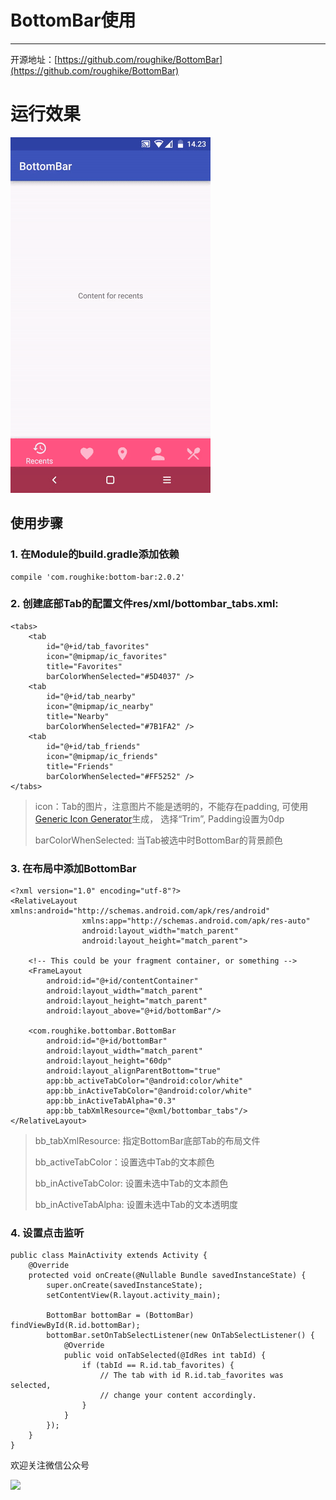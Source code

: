 # BottomBar使用
---
开源地址：[https://github.com/roughike/BottomBar](https://github.com/roughike/BottomBar)


# 运行效果
![](shifting-demo.gif)


## 使用步骤

### 1. 在Module的build.gradle添加依赖

	compile 'com.roughike:bottom-bar:2.0.2'


### 2. 创建底部Tab的配置文件res/xml/bottombar_tabs.xml:
	<tabs>
	    <tab
	        id="@+id/tab_favorites"
	        icon="@mipmap/ic_favorites"
	        title="Favorites"
	        barColorWhenSelected="#5D4037" />
	    <tab
	        id="@+id/tab_nearby"
	        icon="@mipmap/ic_nearby"
	        title="Nearby"
	        barColorWhenSelected="#7B1FA2" />
	    <tab
	        id="@+id/tab_friends"
	        icon="@mipmap/ic_friends"
	        title="Friends"
	        barColorWhenSelected="#FF5252" />
	</tabs>
> icon：Tab的图片，注意图片不能是透明的，不能存在padding, 可使用[Generic Icon Generator](https://romannurik.github.io/AndroidAssetStudio/icons-generic.html)生成，
> 选择“Trim”, Padding设置为0dp
> 
> barColorWhenSelected: 当Tab被选中时BottomBar的背景颜色

### 3. 在布局中添加BottomBar
	<?xml version="1.0" encoding="utf-8"?>
	<RelativeLayout xmlns:android="http://schemas.android.com/apk/res/android"
	                xmlns:app="http://schemas.android.com/apk/res-auto"
	                android:layout_width="match_parent"
	                android:layout_height="match_parent">
	
	    <!-- This could be your fragment container, or something -->
	    <FrameLayout
	        android:id="@+id/contentContainer"
	        android:layout_width="match_parent"
	        android:layout_height="match_parent"
	        android:layout_above="@+id/bottomBar"/>
	
	    <com.roughike.bottombar.BottomBar
	        android:id="@+id/bottomBar"
	        android:layout_width="match_parent"
	        android:layout_height="60dp"
	        android:layout_alignParentBottom="true"
	        app:bb_activeTabColor="@android:color/white"
	        app:bb_inActiveTabColor="@android:color/white"
	        app:bb_inActiveTabAlpha="0.3"
	        app:bb_tabXmlResource="@xml/bottombar_tabs"/>
	</RelativeLayout>

> bb_tabXmlResource: 指定BottomBar底部Tab的布局文件
> 
> bb_activeTabColor：设置选中Tab的文本颜色
> 
> bb_inActiveTabColor: 设置未选中Tab的文本颜色
> 
> bb_inActiveTabAlpha: 设置未选中Tab的文本透明度
> 
### 4. 设置点击监听
	
	public class MainActivity extends Activity {
	    @Override
	    protected void onCreate(@Nullable Bundle savedInstanceState) {
	        super.onCreate(savedInstanceState);
	        setContentView(R.layout.activity_main);
	
	        BottomBar bottomBar = (BottomBar) findViewById(R.id.bottomBar);
	        bottomBar.setOnTabSelectListener(new OnTabSelectListener() {
	            @Override
	            public void onTabSelected(@IdRes int tabId) {
	                if (tabId == R.id.tab_favorites) {
	                    // The tab with id R.id.tab_favorites was selected,
	                    // change your content accordingly.
	                }
	            }
	        });
	    }
	}



欢迎关注微信公众号

![](http://oi5nqn6ce.bkt.clouddn.com/itheima/booster/code/qrcode.png)


